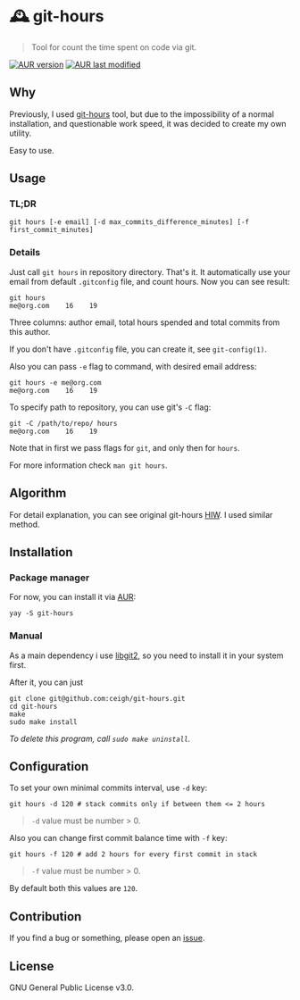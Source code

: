 # 🕰️ git-hours
> Tool for count the time spent on code via git.

[![AUR version](https://img.shields.io/aur/version/git-hours)](https://aur.archlinux.org/packages/git-hours)
[![AUR last modified](https://img.shields.io/aur/last-modified/git-hours)](https://aur.archlinux.org/packages/git-hours)

## Why

Previously, I used [git-hours](https://github.com/kimmobrunfeldt/git-hours) tool, but due to the impossibility of a normal installation, and questionable work speed, it was decided to create my own utility.

Easy to use.

## Usage

### TL;DR

`git hours [-e email] [-d max_commits_difference_minutes] [-f first_commit_minutes]`

### Details

Just call `git hours` in repository directory. That's it. It automatically use your email from default `.gitconfig` file, and count hours. Now you can see result:

```shell
git hours
me@org.com    16    19
```

Three columns: author email, total hours spended and total commits from this author.

If you don't have `.gitconfig` file, you can create it, see `git-config(1)`.

Also you can pass `-e` flag to command, with desired email address:

```shell
git hours -e me@org.com
me@org.com    16    19
```

To specify path to repository, you can use git's `-C` flag:

```shell
git -C /path/to/repo/ hours
me@org.com    16    19
```

Note that in first we pass flags for `git`, and only then for `hours`.

For more information check `man git hours`.

## Algorithm

For detail explanation, you can see original git-hours [HIW](https://github.com/kimmobrunfeldt/git-hours#how-it-works). I used similar method.

## Installation

### Package manager

For now, you can install it via [AUR](https://aur.archlinux.org/packages/git-hours):

```
yay -S git-hours
```

### Manual

As a main dependency i use [libgit2](https://github.com/libgit2/libgit2), so you need to install it in your system first.

After it, you can just

```shell
git clone git@github.com:ceigh/git-hours.git
cd git-hours
make
sudo make install
```

*To delete this program, call `sudo make uninstall`.*

## Configuration

To set your own minimal commits interval, use `-d` key:

```shell
git hours -d 120 # stack commits only if between them <= 2 hours
```

> `-d` value must be number > 0.

Also you can change first commit balance time with `-f` key:

```shell
git hours -f 120 # add 2 hours for every first commit in stack
```

> `-f` value must be number > 0.

By default both this values are `120`.

## Contribution

If you find a bug or something, please open an [issue](https://github.com/ceigh/git-hours/issues/new).

## License

GNU General Public License v3.0.
